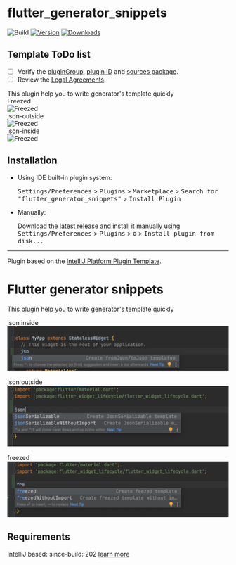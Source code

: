 # flutter_generator_snippets

![Build](https://github.com/tbm98/flutter_generator_snippets/workflows/Build/badge.svg)
[![Version](https://img.shields.io/jetbrains/plugin/v/15774.svg)](https://plugins.jetbrains.com/plugin/15774)
[![Downloads](https://img.shields.io/jetbrains/plugin/d/15774.svg)](https://plugins.jetbrains.com/plugin/15774)

## Template ToDo list
- [ ] Verify the [pluginGroup](/gradle.properties), [plugin ID](/src/main/resources/META-INF/plugin.xml) and [sources package](/src/main/kotlin).
- [ ] Review the [Legal Agreements](https://plugins.jetbrains.com/docs/marketplace/legal-agreements.html).

<!-- Plugin description -->
This plugin help you to write generator's template quickly <br>
Freezed <br>
<img width="400" src="https://gist.githubusercontent.com/tbm98/3726c42cf2c06f70d44606070eb1bf8d/raw/1286b354e0236833191998970e5988891b5451e8/freezed.png" alt="Freezed">
<br>json-outside <br>
<img width="400" src="https://gist.githubusercontent.com/tbm98/3726c42cf2c06f70d44606070eb1bf8d/raw/1286b354e0236833191998970e5988891b5451e8/json-outside.png" alt="Freezed">
<br>json-inside <br>
<img width="400" src="https://gist.githubusercontent.com/tbm98/3726c42cf2c06f70d44606070eb1bf8d/raw/1286b354e0236833191998970e5988891b5451e8/json-inside.png" alt="Freezed">
<!-- Plugin description end -->

## Installation

- Using IDE built-in plugin system:
  
  <kbd>Settings/Preferences</kbd> > <kbd>Plugins</kbd> > <kbd>Marketplace</kbd> > <kbd>Search for "flutter_generator_snippets"</kbd> >
  <kbd>Install Plugin</kbd>
  
- Manually:

  Download the [latest release](https://github.com/tbm98/flutter_generator_snippets/releases/latest) and install it manually using
  <kbd>Settings/Preferences</kbd> > <kbd>Plugins</kbd> > <kbd>⚙️</kbd> > <kbd>Install plugin from disk...</kbd>


---
Plugin based on the [IntelliJ Platform Plugin Template][template].

[template]: https://github.com/JetBrains/intellij-platform-plugin-template
# Flutter generator snippets

This plugin help you to write generator's template quickly

json inside
![json-inside](demo/json-inside.png)

json outside
![json-inside](demo/json-outside.png)

freezed
![json-inside](demo/freezed.png)
## Requirements

IntelliJ based: since-build: 202 [learn more](https://www.jetbrains.org/intellij/sdk/docs/basics/getting_started/build_number_ranges.html)